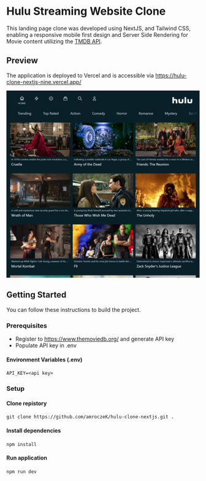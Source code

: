 # Hulu Streaming Website Clone

This landing page clone was developed using NextJS, and Tailwind CSS, enabling a responsive mobile first design and Server Side Rendering for Movie content utilizing the [TMDB API](https://www.themoviedb.org/).

## Preview

The application is deployed to Vercel and is accessible via https://hulu-clone-nextjs-nine.vercel.app/

![Alt text](./preview.png?raw=true 'Hulu Clone Preview')

## Getting Started

You can follow these instructions to build the project.

### Prerequisites

- Register to https://www.themoviedb.org/ and generate API key
- Populate API key in .env

#### Environment Variables (.env)

```
API_KEY=<api key>
```

### Setup

#### Clone repistory

```
git clone https://github.com/amroczeK/hulu-clone-nextjs.git .
```

#### Install dependencies

```
npm install
```

#### Run application

```
npm run dev
```
